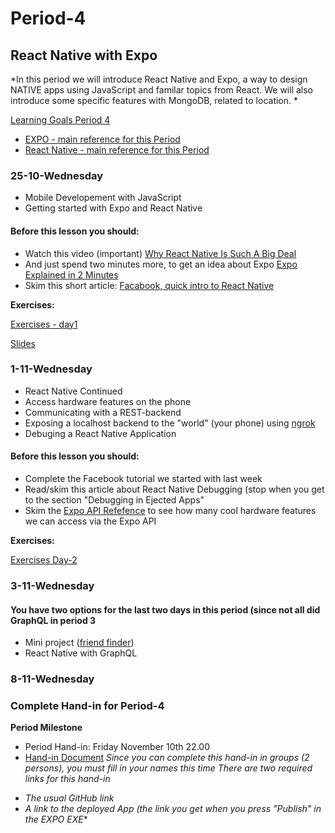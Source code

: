 # Period-4
## React Native with Expo    

*In this period we will introduce React Native and Expo, a way to design NATIVE apps using JavaScript and familar topics from React.
We will also introduce some specific features with MongoDB, related to location.
*


[Learning Goals Period 4](https://docs.google.com/document/d/12e5uhatTA5uCgByfcWNtLdnBl97pjBNbeMpKDBHOA3E/edit?usp=sharing)

- [EXPO - main reference for this Period](https://expo.io/)
- [React Native - main reference for this Period](http://facebook.github.io/react-native/docs/getting-started.html)

### 25-10-Wednesday
* Mobile Developement with JavaScript
* Getting started with Expo and React Native

#### Before this lesson you should:
- Watch this video (important) [Why React Native Is Such A Big Deal](https://www.youtube.com/watch?v=CAc_PAbJkVU) 
- And just spend two minutes more, to get an idea about Expo [Expo Explained in 2 Minutes](https://www.youtube.com/watch?v=IQI9aUlouMI)
- Skim this short article: [Facabook, quick intro to React Native](https://facebook.github.io/react-native/)

**Exercises:**

[Exercises - day1](https://docs.google.com/document/d/1Rno9-x_B4dJwEDonpDpcq-gY3EjSxf9Lt42s9GKpYDE/edit?usp=sharing)

[Slides](https://efif.sharepoint.com/sites/cph/Lyngby/_layouts/15/guestaccess.aspx?docid=04450ab78c4af4a52b57374a8a0bbab99&authkey=Abf1DjeZQAopUlja2hem9cs&e=94a6749f834443fb87011d1d0095654a)

### 1-11-Wednesday
* React Native Continued
* Access hardware features on the phone
* Communicating with a REST-backend
* Exposing a localhost backend to the "world" (your phone) using [ngrok](https://ngrok.com/)
* Debuging a React Native Application

#### Before this lesson you should:
- Complete the Facebook tutorial we started with last week
- Read/skim this article about React Native Debugging (stop when you get to the section "Debugging in Ejected Apps"
- Skim the [Expo API Refefence](https://docs.expo.io/versions/latest/sdk/index.html) to see how many cool hardware features we can access via the Expo API

**Exercises:**

[Exercises Day-2](https://docs.google.com/document/d/1lD7OTu_XmCEBb5RHeGiFZw3AhhWUTiBNGOkkwgOnWhQ/edit?usp=sharing)

### 3-11-Wednesday

#### You have two options for the last two days in this period (since not all did GraphQL in period 3

- Mini project ([friend finder](https://docs.google.com/document/d/1wXjszNKdMXSB4GwXnXzHNxvvif_hJSKk3a6Md9dnLK4/edit))
- React Native with GraphQL

### 8-11-Wednesday

### Complete Hand-in for Period-4

**Period Milestone**

* Period Hand-in: Friday November 10th 22.00
* [Hand-in Document](https://docs.google.com/spreadsheets/d/1kEoxM0alblnuC9Qec7yliwP_1spc-tdS8vBKwKVKyYw/edit?usp=sharing)
*Since you can complete this hand-in in groups (2 persons), you must fill in your names this time*
*There are two required links for this hand-in*
- *The usual GitHub link*
- *A link to the deployed App (the link you get when you press "Publish" in the EXPO EXE**
